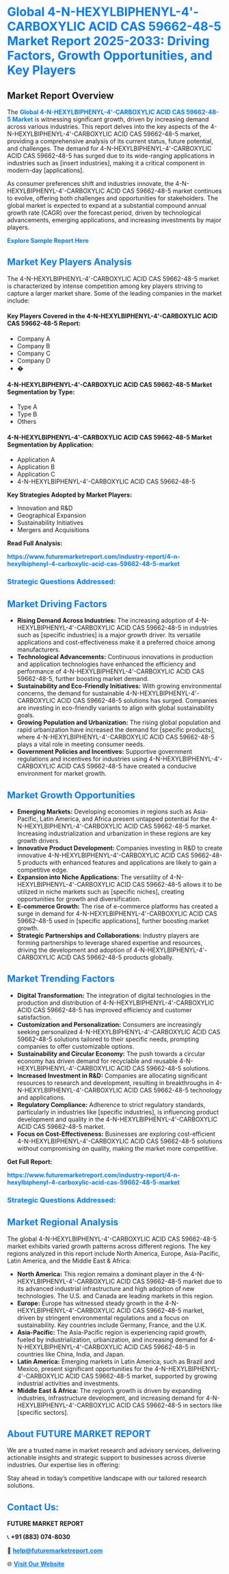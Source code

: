 <h1 style="color: #007BFF;">Global 4-N-HEXYLBIPHENYL-4'-CARBOXYLIC ACID CAS 59662-48-5 Market Report 2025-2033: Driving Factors, Growth Opportunities, and Key Players</h1>

<section id="overview">
<h2>Market Report Overview</h2>
<p>The <a href="https://www.futuremarketreport.com/industry-report/4-n-hexylbiphenyl-4-carboxylic-acid-cas-59662-48-5-market" style="color: #007BFF; text-decoration: none;"><strong>Global 4-N-HEXYLBIPHENYL-4'-CARBOXYLIC ACID CAS 59662-48-5 Market</strong></a> is witnessing significant growth, driven by increasing demand across various industries. This report delves into the key aspects of the 4-N-HEXYLBIPHENYL-4'-CARBOXYLIC ACID CAS 59662-48-5 market, providing a comprehensive analysis of its current status, future potential, and challenges. The demand for 4-N-HEXYLBIPHENYL-4'-CARBOXYLIC ACID CAS 59662-48-5 has surged due to its wide-ranging applications in industries such as [insert industries], making it a critical component in modern-day [applications].</p>
<p>As consumer preferences shift and industries innovate, the 4-N-HEXYLBIPHENYL-4'-CARBOXYLIC ACID CAS 59662-48-5 market continues to evolve, offering both challenges and opportunities for stakeholders. The global market is expected to expand at a substantial compound annual growth rate (CAGR) over the forecast period, driven by technological advancements, emerging applications, and increasing investments by major players.</p>
</section>

<section id="overview">
<p><a href="https://www.futuremarketreport.com/request-sample/reportId=113357" style="color: #007BFF; text-decoration: none;"><strong>Explore Sample Report Here</strong></a></p>
</section>

<section id="key-players">
<h2 style="color: #007BFF;">Market Key Players Analysis</h2>
<p>The 4-N-HEXYLBIPHENYL-4'-CARBOXYLIC ACID CAS 59662-48-5 market is characterized by intense competition among key players striving to capture a larger market share. Some of the leading companies in the market include:</p>
<h4>Key Players Covered in the 4-N-HEXYLBIPHENYL-4'-CARBOXYLIC ACID CAS 59662-48-5 Report:</h4>
<ul><li>Company A</li><li>Company B</li><li>Company C</li><li>Company D</li><li>�</li></ul>
<h4>4-N-HEXYLBIPHENYL-4'-CARBOXYLIC ACID CAS 59662-48-5 Market Segmentation by Type:</h4>
<ul><li>Type A</li><li>Type B</li><li>Others</li></ul>

<h4>4-N-HEXYLBIPHENYL-4'-CARBOXYLIC ACID CAS 59662-48-5 Market Segmentation by Application:</h4>
<ul><li>Application A</li><li>Application B</li><li>Application C</li><li>4-N-HEXYLBIPHENYL-4&#039;-CARBOXYLIC ACID CAS 59662-48-5</li></ul>
<p><strong>Key Strategies Adopted by Market Players:</strong></p>
<ul>
<li>Innovation and R&D</li>
<li>Geographical Expansion</li>
<li>Sustainability Initiatives</li>
<li>Mergers and Acquisitions</li>
</ul>
</section>

<section>
<p><strong>Read Full Analysis: </strong></p><a href="https://www.futuremarketreport.com/industry-report/4-n-hexylbiphenyl-4-carboxylic-acid-cas-59662-48-5-market" style="color: #007BFF; text-decoration: none;"><strong>https://www.futuremarketreport.com/industry-report/4-n-hexylbiphenyl-4-carboxylic-acid-cas-59662-48-5-market</strong></a>
<h3 style="color: #007BFF;">Strategic Questions Addressed:</h3>
</section>

<section id="driving-factors">
<h2 style="color: #007BFF;">Market Driving Factors</h2>
<ul>
<li><strong>Rising Demand Across Industries:</strong> The increasing adoption of 4-N-HEXYLBIPHENYL-4'-CARBOXYLIC ACID CAS 59662-48-5 in industries such as [specific industries] is a major growth driver. Its versatile applications and cost-effectiveness make it a preferred choice among manufacturers.</li>
<li><strong>Technological Advancements:</strong> Continuous innovations in production and application technologies have enhanced the efficiency and performance of 4-N-HEXYLBIPHENYL-4'-CARBOXYLIC ACID CAS 59662-48-5, further boosting market demand.</li>
<li><strong>Sustainability and Eco-Friendly Initiatives:</strong> With growing environmental concerns, the demand for sustainable 4-N-HEXYLBIPHENYL-4'-CARBOXYLIC ACID CAS 59662-48-5 solutions has surged. Companies are investing in eco-friendly variants to align with global sustainability goals.</li>
<li><strong>Growing Population and Urbanization:</strong> The rising global population and rapid urbanization have increased the demand for [specific products], where 4-N-HEXYLBIPHENYL-4'-CARBOXYLIC ACID CAS 59662-48-5 plays a vital role in meeting consumer needs.</li>
<li><strong>Government Policies and Incentives:</strong> Supportive government regulations and incentives for industries using 4-N-HEXYLBIPHENYL-4'-CARBOXYLIC ACID CAS 59662-48-5 have created a conducive environment for market growth.</li>
</ul>
</section>

<section id="growth-opportunities">
<h2 style="color: #007BFF;">Market Growth Opportunities</h2>
<ul>
<li><strong>Emerging Markets:</strong> Developing economies in regions such as Asia-Pacific, Latin America, and Africa present untapped potential for the 4-N-HEXYLBIPHENYL-4'-CARBOXYLIC ACID CAS 59662-48-5 market. Increasing industrialization and urbanization in these regions are key growth drivers.</li>
<li><strong>Innovative Product Development:</strong> Companies investing in R&D to create innovative 4-N-HEXYLBIPHENYL-4'-CARBOXYLIC ACID CAS 59662-48-5 products with enhanced features and applications are likely to gain a competitive edge.</li>
<li><strong>Expansion into Niche Applications:</strong> The versatility of 4-N-HEXYLBIPHENYL-4'-CARBOXYLIC ACID CAS 59662-48-5 allows it to be utilized in niche markets such as [specific niches], creating opportunities for growth and diversification.</li>
<li><strong>E-commerce Growth:</strong> The rise of e-commerce platforms has created a surge in demand for 4-N-HEXYLBIPHENYL-4'-CARBOXYLIC ACID CAS 59662-48-5 used in [specific applications], further boosting market growth.</li>
<li><strong>Strategic Partnerships and Collaborations:</strong> Industry players are forming partnerships to leverage shared expertise and resources, driving the development and adoption of 4-N-HEXYLBIPHENYL-4'-CARBOXYLIC ACID CAS 59662-48-5 products globally.</li>
</ul>
</section>

<section id="trending-factors">
<h2 style="color: #007BFF;">Market Trending Factors</h2>
<ul>
<li><strong>Digital Transformation:</strong> The integration of digital technologies in the production and distribution of 4-N-HEXYLBIPHENYL-4'-CARBOXYLIC ACID CAS 59662-48-5 has improved efficiency and customer satisfaction.</li>
<li><strong>Customization and Personalization:</strong> Consumers are increasingly seeking personalized 4-N-HEXYLBIPHENYL-4'-CARBOXYLIC ACID CAS 59662-48-5 solutions tailored to their specific needs, prompting companies to offer customizable options.</li>
<li><strong>Sustainability and Circular Economy:</strong> The push towards a circular economy has driven demand for recyclable and reusable 4-N-HEXYLBIPHENYL-4'-CARBOXYLIC ACID CAS 59662-48-5 solutions.</li>
<li><strong>Increased Investment in R&D:</strong> Companies are allocating significant resources to research and development, resulting in breakthroughs in 4-N-HEXYLBIPHENYL-4'-CARBOXYLIC ACID CAS 59662-48-5 technology and applications.</li>
<li><strong>Regulatory Compliance:</strong> Adherence to strict regulatory standards, particularly in industries like [specific industries], is influencing product development and quality in the 4-N-HEXYLBIPHENYL-4'-CARBOXYLIC ACID CAS 59662-48-5 market.</li>
<li><strong>Focus on Cost-Effectiveness:</strong> Businesses are exploring cost-efficient 4-N-HEXYLBIPHENYL-4'-CARBOXYLIC ACID CAS 59662-48-5 solutions without compromising on quality, making the market more competitive.</li>
</ul>
</section>

<section>
<p><strong>Get Full Report: </strong></p><a href="https://www.futuremarketreport.com/industry-report/4-n-hexylbiphenyl-4-carboxylic-acid-cas-59662-48-5-market" style="color: #007BFF; text-decoration: none;"><strong>https://www.futuremarketreport.com/industry-report/4-n-hexylbiphenyl-4-carboxylic-acid-cas-59662-48-5-market</strong></a>
<h3 style="color: #007BFF;">Strategic Questions Addressed:</h3>
</section>


<section id="regional-analysis">
<h2 style="color: #007BFF;">Market Regional Analysis</h2>
<p>The global 4-N-HEXYLBIPHENYL-4'-CARBOXYLIC ACID CAS 59662-48-5 market exhibits varied growth patterns across different regions. The key regions analyzed in this report include North America, Europe, Asia-Pacific, Latin America, and the Middle East & Africa:</p>
<ul>
<li><strong>North America:</strong> This region remains a dominant player in the 4-N-HEXYLBIPHENYL-4'-CARBOXYLIC ACID CAS 59662-48-5 market due to its advanced industrial infrastructure and high adoption of new technologies. The U.S. and Canada are leading markets in this region.</li>
<li><strong>Europe:</strong> Europe has witnessed steady growth in the 4-N-HEXYLBIPHENYL-4'-CARBOXYLIC ACID CAS 59662-48-5 market, driven by stringent environmental regulations and a focus on sustainability. Key countries include Germany, France, and the U.K.</li>
<li><strong>Asia-Pacific:</strong> The Asia-Pacific region is experiencing rapid growth, fueled by industrialization, urbanization, and increasing demand for 4-N-HEXYLBIPHENYL-4'-CARBOXYLIC ACID CAS 59662-48-5 in countries like China, India, and Japan.</li>
<li><strong>Latin America:</strong> Emerging markets in Latin America, such as Brazil and Mexico, present significant opportunities for the 4-N-HEXYLBIPHENYL-4'-CARBOXYLIC ACID CAS 59662-48-5 market, supported by growing industrial activities and investments.</li>
<li><strong>Middle East & Africa:</strong> The region’s growth is driven by expanding industries, infrastructure development, and increasing demand for 4-N-HEXYLBIPHENYL-4'-CARBOXYLIC ACID CAS 59662-48-5 in sectors like [specific sectors].</li>
</ul>
</section>

<footer>
<h2 style="color: #007BFF;">About FUTURE MARKET REPORT</h2>
<p>We are a trusted name in market research and advisory services, delivering actionable insights and strategic support to businesses across diverse industries. Our expertise lies in offering:</p>

<p>Stay ahead in today’s competitive landscape with our tailored research solutions.</p>

<h2 style="color: #007BFF;">Contact Us:</h2>
<p><strong>FUTURE MARKET REPORT</strong></p>
<p>📞 <strong>+91 (883) 074-8030</strong></p>
<p>📧 <strong><a href="mailto:help@futuremarketreport.com" style="color: #007BFF;">help@futuremarketreport.com</a></strong></p>
<p>🌐 <strong><a href="https://www.futuremarketreport.com/" style="color: #007BFF;">Visit Our Website</a></strong></p>
</footer>